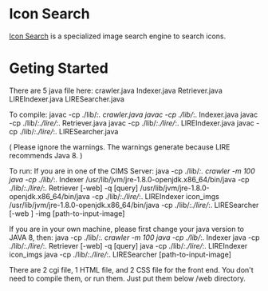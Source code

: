 Icon Search
=============
[Icon Search](www.cs.nyu.edu/~yf899/cgi-bin/wse/project/search.cgi) is a specialized image search engine to search icons.  

Geting Started
=============
There are 5 java file here:
crawler.java
Indexer.java
Retriever.java
LIREIndexer.java
LIRESearcher.java

To compile:
javac -cp ./lib/*:. crawler.java
javac -cp ./lib/*:. Indexer.java
javac -cp ./lib/*:./lire/*:. Retriever.java
javac -cp ./lib/*:./lire/*:. LIREIndexer.java
javac -cp ./lib/*:./lire/*:. LIRESearcher.java

( Please ignore the warnings. The warnings generate because LIRE recommends Java 8. )

To run:
If you are in one of the CIMS Server:
java -cp ./lib/*:. crawler -m 100
java -cp ./lib/*:. Indexer
/usr/lib/jvm/jre-1.8.0-openjdk.x86_64/bin/java -cp ./lib/*:./lire/*:. Retriever [-web] -q [query]
/usr/lib/jvm/jre-1.8.0-openjdk.x86_64/bin/java -cp ./lib/*:./lire/*:. LIREIndexer icon_imgs
/usr/lib/jvm/jre-1.8.0-openjdk.x86_64/bin/java -cp ./lib/*:./lire/*:. LIRESearcher [-web ] -img [path-to-input-image]

If you are in your own machine, please first change your java version to JAVA 8, then:
java -cp ./lib/*:. crawler -m 100
java -cp ./lib/*:. Indexer
java -cp ./lib/*:./lire/*:. Retriever [-web] -q [query]
java -cp ./lib/*:./lire/*:. LIREIndexer icon_imgs
java -cp ./lib/*:./lire/*:. LIRESearcher [path-to-input-image]

There are 2 cgi file, 1 HTML file, and 2 CSS file for the front end.
You don't need to compile them, or run them. Just put them below
/web directory. 